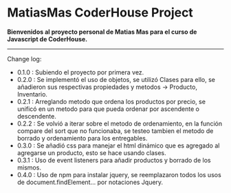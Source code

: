 # MatiasMas CoderHouse Project

**Bienvenidos al proyecto personal de Matias Mas para el curso de Javascript de CoderHouse.**

---

Change log:

-   0.1.0 : Subiendo el proyecto por primera vez.
-   0.2.0 : Se implementó el uso de objetos, se utilizó Clases para ello, se añadieron sus respectivas propiedades y metodos -> Producto, Inventario.
-   0.2.1 : Arreglando metodo que ordena los productos por precio, se unificó en un metodo para que pueda ordenar por ascendente o descendente.
-   0.2.2 : Se volvió a iterar sobre el metodo de ordenamiento, en la función compare del sort que no funcionaba, se testeo tambien el metodo de borrado y ordenamiento para los entregables.
-   0.3.0 : Se añadió css para manejar el html dinámico que es agregado al agregarse un producto, esto se hace usando clases.
-   0.3.1 : Uso de event listeners para añadir productos y borrado de los mismos.
-   0.4.0 : Uso de npm para instalar jquery, se reemplazaron todos los usos de document.findElement... por notaciones Jquery.
